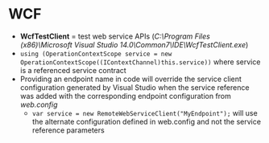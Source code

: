 # WCF

* **WcfTestClient** = test web service APIs (_C:\Program Files (x86)\Microsoft Visual Studio 14.0\Common7\IDE\WcfTestClient.exe_)
* `using (OperationContextScope service = new OperationContextScope((IContextChannel)this.service))` where service is a referenced service contract
* Providing an endpoint name in code will override the service client configuration generated by Visual Studio when the service reference was added with the corresponding endpoint configuration from _web.config_
  * `var service = new RemoteWebServiceClient("MyEndpoint");` will use the alternate configuration defined in web.config and not the service reference parameters
